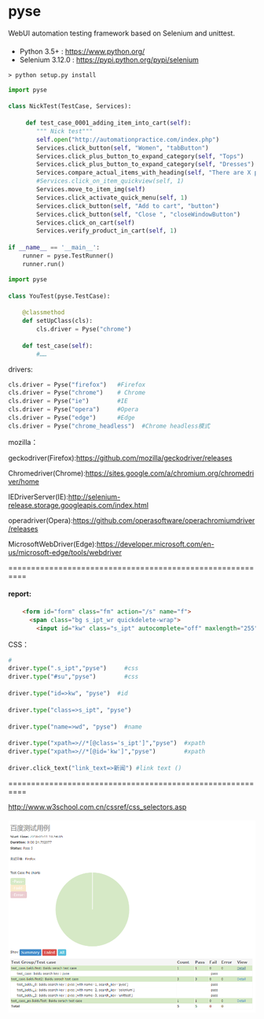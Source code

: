 # pyse
WebUI automation testing framework based on Selenium and unittest.

####
* Python 3.5+ : https://www.python.org/
* Selenium 3.12.0 : https://pypi.python.org/pypi/selenium


```
> python setup.py install
```


```python
import pyse

class NickTest(TestCase, Services):

     def test_case_0001_adding_item_into_cart(self):
        """ Nick test"""
        self.open("http://automationpractice.com/index.php")
        Services.click_button(self, "Women", "tabButton")
        Services.click_plus_button_to_expand_category(self, "Tops")
        Services.click_plus_button_to_expand_category(self, "Dresses")
        Services.compare_actual_items_with_heading(self, "There are X products")
        #Services.click_on_item_quickview(self, 1)
        Services.move_to_item_img(self)
        Services.click_activate_quick_menu(self, 1)
        Services.click_button(self, "Add to cart", "button")
        Services.click_button(self, "Close ", "closeWindowButton")
        Services.click_on_cart(self)
        Services.verify_product_in_cart(self, 1)

if __name__ == '__main__':
    runner = pyse.TestRunner()
    runner.run()
```


```python
import pyse

class YouTest(pyse.TestCase):

    @classmethod
    def setUpClass(cls):
        cls.driver = Pyse("chrome")
    
    def test_case(self):
        #……

```

drivers:

```python
cls.driver = Pyse("firefox")   #Firefox
cls.driver = Pyse("chrome")    # Chrome
cls.driver = Pyse("ie")        #IE
cls.driver = Pyse("opera")     #Opera
cls.driver = Pyse("edge")      #Edge
cls.driver = Pyse("chrome_headless")  #Chrome headless模式
```

mozilla：

geckodriver(Firefox):https://github.com/mozilla/geckodriver/releases

Chromedriver(Chrome):https://sites.google.com/a/chromium.org/chromedriver/home

IEDriverServer(IE):http://selenium-release.storage.googleapis.com/index.html

operadriver(Opera):https://github.com/operasoftware/operachromiumdriver/releases

MicrosoftWebDriver(Edge):https://developer.microsoft.com/en-us/microsoft-edge/tools/webdriver

==========================================================

#### report:


```html
    <form id="form" class="fm" action="/s" name="f">
      <span class="bg s_ipt_wr quickdelete-wrap">
        <input id="kw" class="s_ipt" autocomplete="off" maxlength="255" value="" name="wd">
```

CSS：

```python
#
driver.type(".s_ipt","pyse")     #css
driver.type("#su","pyse")        #css

driver.type("id=>kw", "pyse")  #id

driver.type("class=>s_ipt", "pyse")

driver.type("name=>wd", "pyse")  #name

driver.type("xpath=>//*[@class='s_ipt']","pyse")  #xpath
driver.type("xpath=>//*[@id='kw']","pyse")        #xpath

driver.click_text("link_text=>新闻") #link text ()

```

==========================================================


  http://www.w3school.com.cn/cssref/css_selectors.asp

####

![](./test_report.png)
